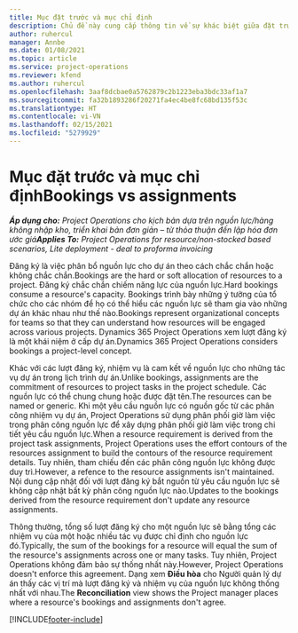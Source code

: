 ```yaml
---
title: Mục đặt trước và mục chỉ định
description: Chủ đề này cung cấp thông tin về sự khác biệt giữa đặt trước nguồn lực và chỉ định nguồn lực.
author: ruhercul
manager: Annbe
ms.date: 01/08/2021
ms.topic: article
ms.service: project-operations
ms.reviewer: kfend
ms.author: ruhercul
ms.openlocfilehash: 3aaf8dcbae0a5762879c2b1223eba3bdc33af1a7
ms.sourcegitcommit: fa32b1893286f20271fa4ec4be8fc68bd135f53c
ms.translationtype: HT
ms.contentlocale: vi-VN
ms.lasthandoff: 02/15/2021
ms.locfileid: "5279929"
---
```

# <a name="bookings-vs-assignments"></a><span data-ttu-id="e3622-103">Mục đặt trước và mục chỉ định</span><span class="sxs-lookup"><span data-stu-id="e3622-103">Bookings vs assignments</span></span>

<span data-ttu-id="e3622-104">_**Áp dụng cho:** Project Operations cho kịch bản dựa trên nguồn lực/hàng không nhập kho, triển khai bản đơn giản – từ thỏa thuận đến lập hóa đơn ước giá_</span><span class="sxs-lookup"><span data-stu-id="e3622-104">_**Applies To:** Project Operations for resource/non-stocked based scenarios, Lite deployment - deal to proforma invoicing_</span></span>

<span data-ttu-id="e3622-105">Đăng ký là việc phân bổ nguồn lực cho dự án theo cách chắc chắn hoặc không chắc chắn.</span><span class="sxs-lookup"><span data-stu-id="e3622-105">Bookings are the hard or soft allocation of resources to a project.</span></span> <span data-ttu-id="e3622-106">Đăng ký chắc chắn chiếm năng lực của nguồn lực.</span><span class="sxs-lookup"><span data-stu-id="e3622-106">Hard bookings consume a resource's capacity.</span></span> <span data-ttu-id="e3622-107">Bookings trình bày những ý tưởng của tổ chức cho các nhóm để họ có thể hiểu các nguồn lực sẽ tham gia vào những dự án khác nhau như thế nào.</span><span class="sxs-lookup"><span data-stu-id="e3622-107">Bookings represent organizational concepts for teams so that they can understand how resources will be engaged across various projects.</span></span> <span data-ttu-id="e3622-108">Dynamics 365 Project Operations xem lượt đăng ký là một khái niệm ở cấp dự án.</span><span class="sxs-lookup"><span data-stu-id="e3622-108">Dynamics 365 Project Operations considers bookings a project-level concept.</span></span> 

<span data-ttu-id="e3622-109">Khác với các lượt đăng ký, nhiệm vụ là cam kết về nguồn lực cho những tác vụ dự án trong lịch trình dự án.</span><span class="sxs-lookup"><span data-stu-id="e3622-109">Unlike bookings, assignments are the commitment of resources to project tasks in the project schedule.</span></span> <span data-ttu-id="e3622-110">Các nguồn lực có thể chung chung hoặc được đặt tên.</span><span class="sxs-lookup"><span data-stu-id="e3622-110">The resources can be named or generic.</span></span>  <span data-ttu-id="e3622-111">Khi một yêu cầu nguồn lực có nguồn gốc từ các phân công nhiệm vụ dự án, Project Operations sử dụng phân phối giờ làm việc trong phân công nguồn lực để xây dựng phân phối giờ làm việc trong chi tiết yêu cầu nguồn lực.</span><span class="sxs-lookup"><span data-stu-id="e3622-111">When a resource requirement is derived from the project task assignments, Project Operations uses the effort contours of the resources assignment to build the contours of the resource requirement details.</span></span> <span data-ttu-id="e3622-112">Tuy nhiên, tham chiếu đến các phân công nguồn lực không được duy trì.</span><span class="sxs-lookup"><span data-stu-id="e3622-112">However, a refence to the resource assignments isn't maintained.</span></span> <span data-ttu-id="e3622-113">Nội dung cập nhật đối với lượt đăng ký bắt nguồn từ yêu cầu nguồn lực sẽ không cập nhật bất kỳ phân công nguồn lực nào.</span><span class="sxs-lookup"><span data-stu-id="e3622-113">Updates to the bookings derived from the resource requirement don't update any resource assignments.</span></span>

<span data-ttu-id="e3622-114">Thông thường, tổng số lượt đăng ký cho một nguồn lực sẽ bằng tổng các nhiệm vụ của một hoặc nhiều tác vụ được chỉ định cho nguồn lực đó.</span><span class="sxs-lookup"><span data-stu-id="e3622-114">Typically, the sum of the bookings for a resource will equal the sum of the resource's assignments across one or many tasks.</span></span> <span data-ttu-id="e3622-115">Tuy nhiên, Project Operations không đảm bảo sự thống nhất này.</span><span class="sxs-lookup"><span data-stu-id="e3622-115">However, Project Operations doesn't enforce this agreement.</span></span> <span data-ttu-id="e3622-116">Dạng xem **Điều hòa** cho Người quản lý dự án thấy các vị trí mà lượt đăng ký và nhiệm vụ của nguồn lực không thống nhất với nhau.</span><span class="sxs-lookup"><span data-stu-id="e3622-116">The **Reconciliation** view shows the Project manager places where a resource's bookings and assignments don't agree.</span></span>




[!INCLUDE[footer-include](../includes/footer-banner.md)]